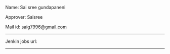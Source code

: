 Name: Sai sree gundapaneni

Approver: Saisree

Mail id: saig7996@gmail.com

---

Jenkin jobs url:

---
